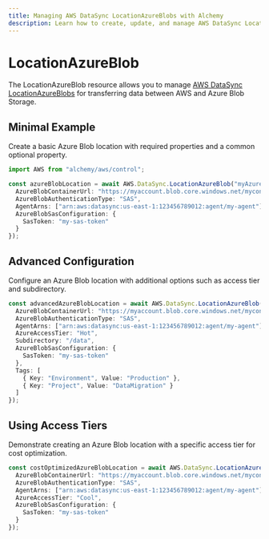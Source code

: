 ```yaml
---
title: Managing AWS DataSync LocationAzureBlobs with Alchemy
description: Learn how to create, update, and manage AWS DataSync LocationAzureBlobs using Alchemy Cloud Control.
---
```


# LocationAzureBlob

The LocationAzureBlob resource allows you to manage [AWS DataSync LocationAzureBlobs](https://docs.aws.amazon.com/datasync/latest/userguide/) for transferring data between AWS and Azure Blob Storage.

## Minimal Example

Create a basic Azure Blob location with required properties and a common optional property.

```ts
import AWS from "alchemy/aws/control";

const azureBlobLocation = await AWS.DataSync.LocationAzureBlob("myAzureBlobLocation", {
  AzureBlobContainerUrl: "https://myaccount.blob.core.windows.net/mycontainer",
  AzureBlobAuthenticationType: "SAS",
  AgentArns: ["arn:aws:datasync:us-east-1:123456789012:agent/my-agent"],
  AzureBlobSasConfiguration: {
    SasToken: "my-sas-token"
  }
});
```

## Advanced Configuration

Configure an Azure Blob location with additional options such as access tier and subdirectory.

```ts
const advancedAzureBlobLocation = await AWS.DataSync.LocationAzureBlob("advancedAzureBlobLocation", {
  AzureBlobContainerUrl: "https://myaccount.blob.core.windows.net/mycontainer",
  AzureBlobAuthenticationType: "SAS",
  AgentArns: ["arn:aws:datasync:us-east-1:123456789012:agent/my-agent"],
  AzureAccessTier: "Hot",
  Subdirectory: "/data",
  AzureBlobSasConfiguration: {
    SasToken: "my-sas-token"
  },
  Tags: [
    { Key: "Environment", Value: "Production" },
    { Key: "Project", Value: "DataMigration" }
  ]
});
```

## Using Access Tiers

Demonstrate creating an Azure Blob location with a specific access tier for cost optimization.

```ts
const costOptimizedAzureBlobLocation = await AWS.DataSync.LocationAzureBlob("costOptimizedAzureBlobLocation", {
  AzureBlobContainerUrl: "https://myaccount.blob.core.windows.net/mycontainer",
  AzureBlobAuthenticationType: "SAS",
  AgentArns: ["arn:aws:datasync:us-east-1:123456789012:agent/my-agent"],
  AzureAccessTier: "Cool",
  AzureBlobSasConfiguration: {
    SasToken: "my-sas-token"
  }
});
```